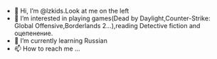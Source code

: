 - 👋 Hi, I’m @lzkids.Look at me on the left
- 👀 I’m interested in playing games(Dead by Daylight,Counter-Strike: Global Offensive,Borderlands 2...),reading Detective fiction and оцепенение.
- 🌱 I’m currently learning Russian
- 📫 How to reach me ...

<!---
lzkids/lzkids is a ✨ special ✨ repository because its `README.md` (this file) appears on your GitHub profile.
You can click the Preview link to take a look at your changes.
--->

<!--- - 💞️ I’m looking to collaborate on ... --->
